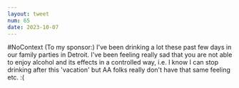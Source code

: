 ```yaml
---
layout: tweet
num: 65
date: 2023-10-07
---
```


#NoContext (To my sponsor:) I've been drinking a lot these
past few days in our family parties in Detroit. I've been
feeling really sad that you are not able to enjoy alcohol
and its effects in a controlled way, i.e. I know I can stop
drinking after this 'vacation' but AA folks really don't
have that same feeling etc. :(
